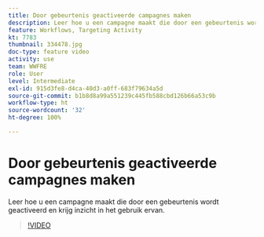 ```yaml
---
title: Door gebeurtenis geactiveerde campagnes maken
description: Leer hoe u een campagne maakt die door een gebeurtenis wordt geactiveerd en krijg inzicht in het gebruik ervan.
feature: Workflows, Targeting Activity
kt: 7783
thumbnail: 334478.jpg
doc-type: feature video
activity: use
team: WWFRE
role: User
level: Intermediate
exl-id: 915d3fe8-d4ca-40d3-a0ff-683f79634a5d
source-git-commit: b1b8d8a99a551239c445fb588cbd126b66a53c9b
workflow-type: ht
source-wordcount: '32'
ht-degree: 100%

---
```


# Door gebeurtenis geactiveerde campagnes maken

Leer hoe u een campagne maakt die door een gebeurtenis wordt geactiveerd en krijg inzicht in het gebruik ervan.

>[!VIDEO](https://video.tv.adobe.com/v/334478?quality=12&learn=on)
